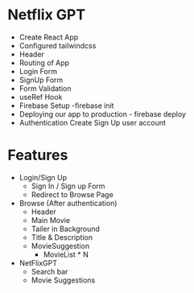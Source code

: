 # Netflix GPT

- Create React App
- Configured tailwindcss
- Header
- Routing of App
- Login Form
- SignUp Form
- Form Validation
- useRef Hook
- Firebase Setup -firebase init
- Deploying our app to production - firebase deploy
- Authentication Create Sign Up user account

# Features

- Login/Sign Up
  - Sign In / Sign up Form
  - Redirect to Browse Page
- Browse (After authentication)
  - Header
  - Main Movie
  - Tailer in Background
  - Title & Description
  - MovieSuggestion
    - MovieList \* N
- NetFlixGPT
  - Search bar
  - Movie Suggestions
